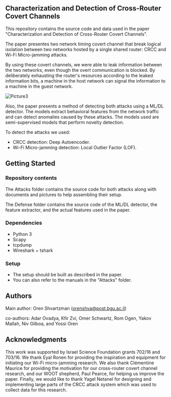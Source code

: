 ## Characterization and Detection of Cross-Router Covert Channels

This repository contains the source code and data used in the paper "Characterization and Detection of Cross-Router Covert Channels".

The paper presentes two network timing covert channel that break logical isolation between two networks hosted by a single shared router: CRCC and Wi-Fi Micro-jamming attacks. 

By using these covert channels, we were able to leak information between the two networks, even though the overt communication is blocked. By deliberately exhausting the router's resources according to the leaked information bits, a machine in the host network can signal the information to a machine in the guest network.

![Picture3](https://user-images.githubusercontent.com/61083859/204087248-ce8bcdbe-72d2-4e32-afa9-cf885fa11bb3.png)

Also, the paper presents a method of detecting both attacks using a ML/DL detector. The models extract behavioral features from the network traffic and can detect anomalies caused by these attacks. The models used are semi-supervised models that perform novelty detection.

To detect the attacks we used:

* CRCC detection: Deep Autoencoder.
* Wi-Fi Micro-jamming detection: Local Outlier Factor (LOF).

## Getting Started

### Repository contents

The Attacks folder contains the source code for both attacks along with documents and pictures to help assembling their setup.

The Defense folder contains the source code of the ML/DL detector, the feature extractor, and the actual features used in the paper.

### Dependencies

* Python 3
* Scapy
* tcpdump
* Wireshark + tshark

### Setup

* The setup should be built as described in the paper.
* You can also refer to the manuals in the "Attacks" folder.

## Authors

Main author: Oren Shvartzman (orenshva@post.bgu.ac.il)

co-authors: Adar Ovadya, Kfir Zvi, Omer Schwartz, Rom Ogen, Yakov Mallah, Niv Gilboa, and Yossi Oren

## Acknowledgments

This work was supported by Israel Science Foundation
grants 702/16 and 703/16. We thank Eyal Ronen for
providing the inspiration and equipment for initiating our
Wi-Fi micro-jamming research. We also thank Clémentine
Maurice for providing the motivation for our cross-router
covert channel research, and our WOOT shepherd, Paul
Pearce, for helping us improve the paper. Finally, we would
like to thank Yagel Netanel for designing and implementing
large parts of the CRCC attack system which was used to
collect data for this research.
